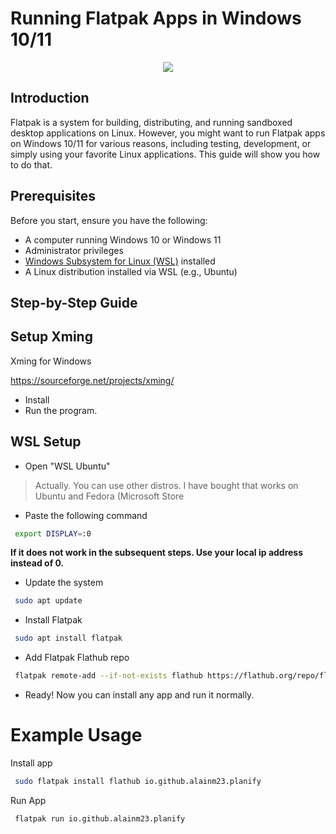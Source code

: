 
# Running Flatpak Apps in Windows 10/11


<p align="center">
  <img src="https://i.imgur.com/DFz8qMa.png"/>
</p>

## Introduction

Flatpak is a system for building, distributing, and running sandboxed desktop applications on Linux. However, you might want to run Flatpak apps on Windows 10/11 for various reasons, including testing, development, or simply using your favorite Linux applications. This guide will show you how to do that.

## Prerequisites

Before you start, ensure you have the following:
- A computer running Windows 10 or Windows 11
- Administrator privileges
- [Windows Subsystem for Linux (WSL)](https://docs.microsoft.com/en-us/windows/wsl/install) installed
- A Linux distribution installed via WSL (e.g., Ubuntu)

## Step-by-Step Guide

## Setup Xming

Xming for Windows

 https://sourceforge.net/projects/xming/

- Install
- Run the program.

## WSL Setup

- Open "WSL Ubuntu"
> Actually. You can use other distros. I have bought that works on Ubuntu and Fedora (Microsoft Store
- Paste the following command

```bash
 export DISPLAY=:0
```
**If it does not work in the subsequent steps. Use your local ip address instead of 0.**

- Update the system 

```bash
 sudo apt update
```
- Install Flatpak

```bash
 sudo apt install flatpak
```

- Add Flatpak Flathub repo

```bash
 flatpak remote-add --if-not-exists flathub https://flathub.org/repo/flathub.flatpakrepo

```

- Ready! Now you can install any app and run it normally. 

# Example Usage

Install app

```bash
 sudo flatpak install flathub io.github.alainm23.planify
```

Run App

```bash
 flatpak run io.github.alainm23.planify
```
